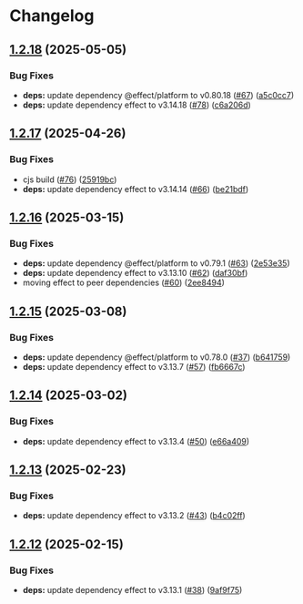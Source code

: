 # Changelog

## [1.2.18](https://github.com/jpb06/node-coverage-badges/compare/v1.2.17...v1.2.18) (2025-05-05)


### Bug Fixes

* **deps:** update dependency @effect/platform to v0.80.18 ([#67](https://github.com/jpb06/node-coverage-badges/issues/67)) ([a5c0cc7](https://github.com/jpb06/node-coverage-badges/commit/a5c0cc70da243e8c058c11aedf3a940ccd057e9a))
* **deps:** update dependency effect to v3.14.18 ([#78](https://github.com/jpb06/node-coverage-badges/issues/78)) ([c6a206d](https://github.com/jpb06/node-coverage-badges/commit/c6a206deca353b7f8a30810a359c381738aad18a))

## [1.2.17](https://github.com/jpb06/node-coverage-badges/compare/v1.2.16...v1.2.17) (2025-04-26)


### Bug Fixes

* cjs build ([#76](https://github.com/jpb06/node-coverage-badges/issues/76)) ([25919bc](https://github.com/jpb06/node-coverage-badges/commit/25919bc7159e1ecc6b0d26d3c33a33efbe12428b))
* **deps:** update dependency effect to v3.14.14 ([#66](https://github.com/jpb06/node-coverage-badges/issues/66)) ([be21bdf](https://github.com/jpb06/node-coverage-badges/commit/be21bdf47f9740cf21fed054c6e582371a3ead0c))

## [1.2.16](https://github.com/jpb06/node-coverage-badges/compare/v1.2.15...v1.2.16) (2025-03-15)


### Bug Fixes

* **deps:** update dependency @effect/platform to v0.79.1 ([#63](https://github.com/jpb06/node-coverage-badges/issues/63)) ([2e53e35](https://github.com/jpb06/node-coverage-badges/commit/2e53e35e849e05c44c9aeb50d31bc1bf9d47b9fb))
* **deps:** update dependency effect to v3.13.10 ([#62](https://github.com/jpb06/node-coverage-badges/issues/62)) ([daf30bf](https://github.com/jpb06/node-coverage-badges/commit/daf30bff01f9bdd2d7972823db096ec64c109d3c))
* moving effect to peer dependencies ([#60](https://github.com/jpb06/node-coverage-badges/issues/60)) ([2ee8494](https://github.com/jpb06/node-coverage-badges/commit/2ee8494a1be9b329556abd74d9b3db36894f7d65))

## [1.2.15](https://github.com/jpb06/node-coverage-badges/compare/v1.2.14...v1.2.15) (2025-03-08)


### Bug Fixes

* **deps:** update dependency @effect/platform to v0.78.0 ([#37](https://github.com/jpb06/node-coverage-badges/issues/37)) ([b641759](https://github.com/jpb06/node-coverage-badges/commit/b64175950ccd3589e3c4dadf790043dd29216364))
* **deps:** update dependency effect to v3.13.7 ([#57](https://github.com/jpb06/node-coverage-badges/issues/57)) ([fb6667c](https://github.com/jpb06/node-coverage-badges/commit/fb6667c4d8b860011004c0fa675aacecda525fb0))

## [1.2.14](https://github.com/jpb06/node-coverage-badges/compare/v1.2.13...v1.2.14) (2025-03-02)


### Bug Fixes

* **deps:** update dependency effect to v3.13.4 ([#50](https://github.com/jpb06/node-coverage-badges/issues/50)) ([e66a409](https://github.com/jpb06/node-coverage-badges/commit/e66a409705d857483e26201ecd40b8e8fa603668))

## [1.2.13](https://github.com/jpb06/node-coverage-badges/compare/v1.2.12...v1.2.13) (2025-02-23)


### Bug Fixes

* **deps:** update dependency effect to v3.13.2 ([#43](https://github.com/jpb06/node-coverage-badges/issues/43)) ([b4c02ff](https://github.com/jpb06/node-coverage-badges/commit/b4c02ff681e1fb7a9cadddc3777bad2b509639cf))

## [1.2.12](https://github.com/jpb06/node-coverage-badges/compare/v1.2.11...v1.2.12) (2025-02-15)


### Bug Fixes

* **deps:** update dependency effect to v3.13.1 ([#38](https://github.com/jpb06/node-coverage-badges/issues/38)) ([9af9f75](https://github.com/jpb06/node-coverage-badges/commit/9af9f7519156fb5247065a310f15d5fe6797aeaf))
